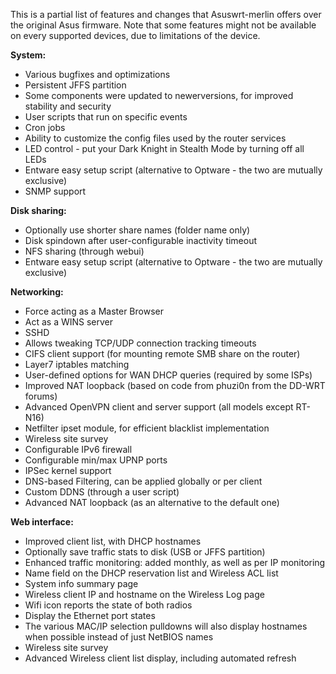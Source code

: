 This is a partial list of features and changes that Asuswrt-merlin offers over the original Asus firmware.  Note that some features might not be available on every supported devices, due to limitations of the device.

**System:**
* Various bugfixes and optimizations
* Persistent JFFS partition
* Some components were updated to newerversions, for improved stability and security
* User scripts that run on specific events
* Cron jobs
* Ability to customize the config files used by the router services
* LED control - put your Dark Knight in Stealth Mode by turning off all LEDs
* Entware easy setup script (alternative to Optware - the two are mutually exclusive)
* SNMP support

**Disk sharing:**
* Optionally use shorter share names (folder name only)
* Disk spindown after user-configurable inactivity timeout
* NFS sharing (through webui)
* Entware easy setup script (alternative to Optware - the two are mutually exclusive)

**Networking:**
* Force acting as a Master Browser
* Act as a WINS server
* SSHD
* Allows tweaking TCP/UDP connection tracking timeouts
* CIFS client support (for mounting remote SMB share on the router)
* Layer7 iptables matching
* User-defined options for WAN DHCP queries (required by some ISPs)
* Improved NAT loopback (based on code from phuzi0n from the DD-WRT forums)
* Advanced OpenVPN client and server support (all models except RT-N16)
* Netfilter ipset module, for efficient blacklist implementation
* Wireless site survey
* Configurable IPv6 firewall
* Configurable min/max UPNP ports
* IPSec kernel support
* DNS-based Filtering, can be applied globally or per client
* Custom DDNS (through a user script)
* Advanced NAT loopback (as an alternative to the default one)

**Web interface:**
* Improved client list, with DHCP hostnames
* Optionally save traffic stats to disk (USB or JFFS partition)
* Enhanced traffic monitoring: added monthly, as well as per IP monitoring
* Name field on the DHCP reservation list and Wireless ACL list
* System info summary page
* Wireless client IP and hostname on the Wireless Log page
* Wifi icon reports the state of both radios
* Display the Ethernet port states
* The various MAC/IP selection pulldowns will also display hostnames when possible instead of just NetBIOS names
* Wireless site survey
* Advanced Wireless client list display, including automated refresh
